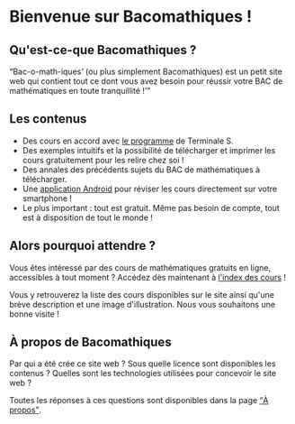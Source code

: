 # Bienvenue sur Bacomathiques !

## Qu'est-ce-que Bacomathiques ?

<q>Bac-o-math-iques<q> (ou plus simplement Bacomathiques) est un petit site web qui contient tout ce dont vous avez besoin pour réussir votre BAC de mathématiques en toute tranquillité !

## Les contenus

* Des cours en accord avec [le programme](http://media.education.gouv.fr/file/special_8_men/98/4/mathematiques_S_195984.pdf) de Terminale S.
* Des exemples intuitifs et la possibilité de télécharger et imprimer les cours gratuitement pour les relire chez soi !
* Des annales des précédents sujets du BAC de mathématiques à télécharger.
* Une [application Android](https://github.com/Skyost/Bacomathiques/tree/app) pour réviser les cours directement sur votre smartphone !
* Le plus important : tout est gratuit. Même pas besoin de compte, tout est à disposition de tout le monde !

## Alors pourquoi attendre ?

Vous êtes intéressé par des cours de mathématiques gratuits en ligne, accessibles à tout moment ? Accédez dès maintenant à [l'index des cours](https://bacomathiqu.es/cours/) !

Vous y retrouverez la liste des cours disponibles sur le site ainsi qu'une brève description et une image d'illustration. Nous vous souhaitons une bonne visite !

## À propos de Bacomathiques

Par qui a été crée ce site web ? Sous quelle licence sont disponibles les contenus ? Quelles sont les technologies utilisées pour concevoir le site web ?

Toutes les réponses à ces questions sont disponibles dans la page [<q>À propos</q>](https://bacomathiqu.es/about.html).